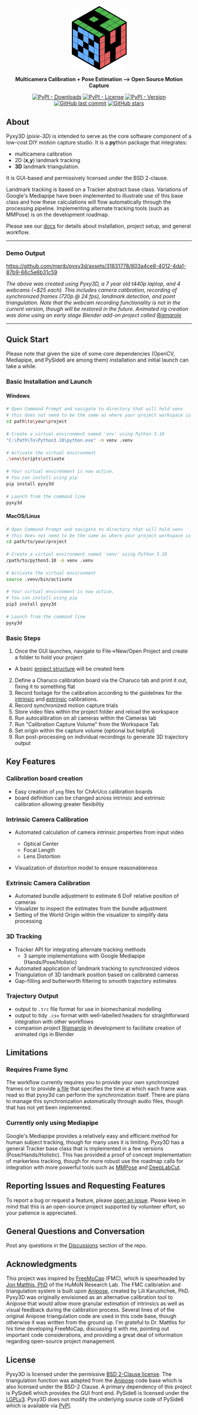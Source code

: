 <div align="center">

<img src = "pyxy3d/gui/icons/pyxy_logo.svg" width = "150">

**Multicamera Calibration + Pose Estimation --> Open Source Motion Capture**

[![PyPI - Downloads](https://img.shields.io/pypi/dm/pyxy3d?color=blue)](https://pypi.org/project/pyxy3d/)
[![PyPI - License](https://img.shields.io/pypi/l/pyxy3d?color=blue)](https://opensource.org/license/bsd-2-clause/)
[![PyPI - Version](https://img.shields.io/pypi/v/pyxy3d?color=blue)](https://pypi.org/project/pyxy3d/)
[![GitHub last commit](https://img.shields.io/github/last-commit/mprib/pyxy3d.svg)](https://github.com/mprib/pyxy3d/commits)
[![GitHub stars](https://img.shields.io/github/stars/mprib/pyxy3d.svg?style=social&label=Star)](https://github.com/mprib/pyxy3d/stargazers)
</div>

## About
Pyxy3D (*pixie-3D*) is intended to serve as the core software component of a low-cost DIY motion capture studio. It is a **py**thon package that integrates:

- multicamera calibration
- 2D (**x,y**) landmark tracking
- **3D** landmark triangulation. 

It is GUI-based and permissively licensed under the BSD 2-clause.

Landmark tracking is based on a Tracker abstract base class. Variations of Google's Mediapipe have been implemented to illustrate use of this base class and how these calculations will flow automatically through the processing pipeline. Implementing alternate tracking tools (such as MMPose) is on the development roadmap.

Please see our [docs](https://mprib.github.io/pyxy3d/) for details about installation, project setup, and general workflow.

---
### Demo Output
https://github.com/mprib/pyxy3d/assets/31831778/803a4ce8-4012-4da1-87b9-66c5e6b31c59

*The above was created using Pyxy3D, a 7 year old t440p laptop, and 4 webcams (~$25 each). This includes camera calibration, recording of synchronized frames (720p @ 24 fps), landmark detection, and point triangulation. Note that the webcam recording functionality is not in the current version, though will be restored in the future. Animated rig creation was done using an early stage Blender add-on project called [Rigmarole](https://github.com/mprib/rigmarole)*

---

## Quick Start

Please note that given the size of some core dependencies (OpenCV, Mediapipe, and PySide6 are among them) installation and initial launch can take a while. 

### Basic Installation and Launch
#### Windows

```bash
# Open Command Prompt and navigate to directory that will hold venv
# this does not need to be the same as where your project workspace is held
cd path\to\your\project

# Create a virtual environment named 'env' using Python 3.10
"C:\Path\To\Python3.10\python.exe" -m venv .venv

# Activate the virtual environment
.\env\Scripts\activate

# Your virtual environment is now active.
# You can install using pip
pip install pyxy3d

# Launch from the command line
pyxy3d
```

#### MacOS/Linux
```bash
# Open Command Prompt and navigate to directory that will hold venv
# this does not need to be the same as where your project workspace is held
cd path/to/your/project

# Create a virtual environment named 'venv' using Python 3.10
/path/to/python3.10 -m venv .venv

# Activate the virtual environment
source .venv/bin/activate

# Your virtual environment is now active.
# You can install using pip
pip3 install pyxy3d

# Launch from the command line
pyxy3d
```

### Basic Steps

1. Once the GUI launches, navigate to File->New/Open Project and create a folder to hold your project
  - A basic [project structure](https://mprib.github.io/pyxy3d/project_setup/) will be created here
2. Define a Charuco calibration board via the Charuco tab and print it out, fixing it to something flat
3. Record footage for the calibration according to the guidelines for the [intrinsic](https://mprib.github.io/pyxy3d/intrinsic_calibration/) and [extrinsic](https://mprib.github.io/pyxy3d/extrinsic_calibration/) calibrations.
4. Record synchronized motion capture trials
5. Store video files within the project folder and reload the workspace
6. Run autocalibration on all cameras within the Cameras tab
7. Run "Calibration Capture Volume" from the Workspace Tab
8. Set origin within the capture volume (optional but helpful)
9. Run post-processing on individual recordings to generate 3D trajectory output

## Key Features

### Calibration board creation
- Easy creation of `png` files for ChArUco calibration boards 
- board definition can be changed across intrinsic and extrinsic calibration allowing greater flexibiltiy

### Intrinsic Camera Calibration
- Automated calculation of camera intrinsic properties from input video
  - Optical Center
  - Focal Length
  - Lens Distortion

- Visualization of distortion model to ensure reasonableness

### Extrinsic Camera Calibration
- Automated bundle adjustment to estimate 6 DoF relative position of cameras
- Visualizer to inspect the estimates from the bundle adjustment
- Setting of the World Origin within the visualizer to simplify data processing


### 3D Tracking
- Tracker API for integrating alternate tracking methods
  - 3 sample implementations with Google Mediapipe (Hands/Pose/Holistic)
- Automated application of landmark tracking to synchronized videos
- Triangulation of 3D landmark position based on calibrated cameras
- Gap-filling and butterworth filtering to smooth trajectory estimates

### Trajectory Output

- output to `.trc` file format for use in biomechanical modelling
- output to tidy `.csv` format with well-labelled headers for straightforward integration with other workflows
- companion project [Rigmarole](https://github.com/mprib/rigmarole) in development to facilitate creation of animated rigs in Blender

## Limitations

### Requires Frame Sync
The workflow currently requires you to provide your own synchronized frames or to provide [a file](project_setup.md#frame_time_historycsv) that specifies the time at which each frame was read so that pyxy3d can perform the synchronization itself. There are plans to manage this synchronization automatically through audio files, though that has not yet been implemented.

### Currently only using Mediapipe

Google's Mediapipe provides a relatively easy and efficient method for human subject tracking, though for many uses it is limiting. Pyxy3D has a general Tracker base class that is implemented in a few versions (Pose/Hands/Holistic). This has provided a proof of concept implementation of markerless tracking, though for more robust use the roadmap calls for integration with more powerful tools such as [MMPose](https://github.com/open-mmlab/mmpose) and [DeepLabCut](https://github.com/DeepLabCut/DeepLabCut).

## Reporting Issues and Requesting Features

To report a bug or request a feature, please [open an issue](https://github.com/mprib/pyxy3d/issues). Please keep in mind that this is an open-source project supported by volunteer effort, so your patience is appreciated.

## General Questions and Conversation

Post any questions in the [Discussions](https://github.com/mprib/pyxy3d/discussions) section of the repo. 


## Acknowledgments

This project was inspired by [FreeMoCap](https://github.com/freemocap/freemocap) (FMC), which is spearheaded by [Jon Matthis, PhD](https://jonmatthis.com/) of the HuMoN Research Lab. The FMC calibration and triangulation system is built upon [Anipose](https://github.com/lambdaloop/anipose), created by Lili Karushchek, PhD. Pyxy3D was originally envisioned as an alternative calibration tool to Anipose that would allow more granular estimation of intrinsics as well as visual feedback during the calibration process. Several lines of of the original Anipose triangulation code are used in this code base, though otherwise it was written from the ground up. I'm grateful to Dr. Matthis for his time developing FreeMoCap, discussing it with me, pointing out important code considerations, and providing a great deal of information regarding open-source project management.

## License

Pyxy3D is licensed under the permissive [BSD 2-Clause license](https://opensource.org/license/bsd-2-clause/). The triangulation function was adapted from the [Anipose](https://github.com/lambdaloop/anipose) code base which is also licensed under the BSD-2 Clause. A primary dependency of this project is PySide6 which provides the GUI front end. PySide6 is licensed under the [LGPLv3](https://www.gnu.org/licenses/lgpl-3.0.html). Pyxy3D does not modify the underlying source code of PySide6 which is available via [PyPI](https://pypi.org/project/PySide6/).
